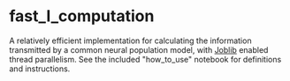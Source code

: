 # fast_I_computation
A relatively efficient implementation for calculating the information transmitted by a common neural population model, with [Joblib](https://pythonhosted.org/joblib/) enabled thread parallelism.  See the included "how_to_use" notebook for definitions and instructions.

